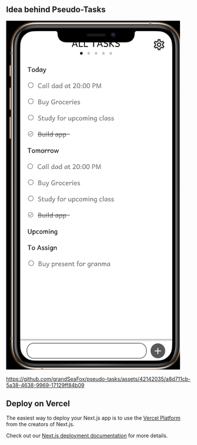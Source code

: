 ## Idea behind Pseudo-Tasks

![img.png](img.png)


https://github.com/grandSeaFox/pseudo-tasks/assets/42142035/a8d711cb-5a38-4638-9969-17129ff84b09



## Deploy on Vercel

The easiest way to deploy your Next.js app is to use the [Vercel Platform](https://vercel.com/new?utm_medium=default-template&filter=next.js&utm_source=create-next-app&utm_campaign=create-next-app-readme) from the creators of Next.js.

Check out our [Next.js deployment documentation](https://nextjs.org/docs/deployment) for more details.
